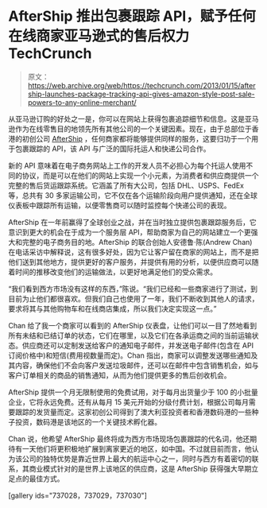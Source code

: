 # AfterShip 推出包裹跟踪 API，赋予任何在线商家亚马逊式的售后权力 TechCrunch

> 原文：<https://web.archive.org/web/https://techcrunch.com/2013/01/15/aftership-launches-package-tracking-api-gives-amazon-style-post-sale-powers-to-any-online-merchant/>

从亚马逊订购的好处之一是，你可以在网站上获得包裹追踪细节和信息。这是亚马逊作为在线零售目的地领先所有其他公司的一个关键因素。现在，由于总部位于香港的初创公司 [AfterShip](https://web.archive.org/web/20230119143016/http://www.aftership.com/) ，任何商家都将能够提供同样的服务，这要归功于一个用于包裹跟踪的 API，该 API 与广泛的国际托运人和快递公司合作。

新的 API 意味着在电子商务网站上工作的开发人员不必担心为每个托运人使用不同的协议，而是可以在他们的网站上实现一个小元素，为消费者和供应商提供一个完整的售后货运跟踪系统。它涵盖了所有大公司，包括 DHL、USPS、FedEx 等，总共有 30 多家运输公司，它不仅在各个运输阶段向用户提供通知，还在全球仪表板中跟踪所有运输，以便零售商可以随时监控每个快递公司的表现。

AfterShip 在一年前赢得了全球创业之战，并在当时独立提供包裹跟踪服务后，它意识到更大的机会在于成为一个服务层 API，帮助商家为自己的网站建立一个更强大和完整的电子商务目的地。AfterShip 的联合创始人安德鲁·陈(Andrew Chan)在电话采访中解释说，这有很多好处，因为它让客户留在商家的网站上，而不是把他们送到其他地方，提供更好的客户服务，并提供有用的分析，以便供应商可以随着时间的推移改变他们的运输做法，以更好地满足他们的受众需求。

“我们看到西方市场没有这样的东西，”陈说。“我们已经和一些商家进行了测试，到目前为止他们都很喜欢。但我们自己也使用了一年，我们不断收到其他人的请求，要求将其与其他购物车和在线商店集成，所以我们决定实现这一点。”

Chan 给了我一个商家可以看到的 AfterShip 仪表盘，让他们可以一目了然地看到所有未结和已结订单的状态，它们在哪里，以及它们在各承运商之间的当前运输状态。供应商还可以定制发送给客户的通知电子邮件，并发送电子邮件(包含在 API 订阅价格中)和短信(费用视数量而定)。Chan 指出，商家可以调整发送哪些通知及其内容，确保他们不会向客户发送垃圾邮件，还可以在邮件中包含销售机会，如与客户订单相关的商品的销售通知，从而为他们提供更多的售后创收机会。

AfterShip 提供一个月无限制使用的免费试用，对于每月出货量少于 100 的小批量企业，它将永远免费。还有从每月 15 美元开始的分级付费计划，根据公司每月需要跟踪的发货量而定。这家初创公司得到了澳大利亚投资者和香港数码港的一些种子投资，数码港是该地区的一个关键技术孵化器。

Chan 说，他希望 AfterShip 最终将成为西方市场现场包裹跟踪的代名词，他还期待有一天他们将更积极地扩展到离家更近的地区，如中国。不过就目前而言，他认为该公司的独特优势是靠近世界上最大的航运中心之一，同时与西方有着密切的联系，其商业模式针对的是世界上该地区的供应商，这是 AfterShip 获得强大早期立足点的最佳方式。

[gallery ids="737028，737029，737030"]